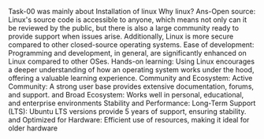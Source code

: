 Task-00 was mainly about Installation of linux 
Why linux?
Ans-Open source: Linux's source code is accessible to anyone, which means not only can it be reviewed by the public, but there is also a large community ready to provide support when issues arise. Additionally, Linux is more secure compared to other closed-source operating systems.
Ease of development: Programming and development, in general, are significantly enhanced on Linux compared to other OSes.
Hands-on learning: Using Linux encourages a deeper understanding of how an operating system works under the hood, offering a valuable learning experience.
Community and Ecosystem: Active Community: A strong user base provides extensive documentation, forums, and support. and Broad Ecosystem: Works well in personal, educational, and enterprise environments
Stability and Performance: Long-Term Support (LTS): Ubuntu LTS versions provide 5 years of support, ensuring stability. and Optimized for Hardware: Efficient use of resources, making it ideal for older hardware
